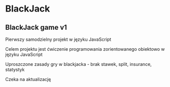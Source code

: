 # BlackJack
## BlackJack game v1
  
Pierwszy samodzielny projekt w języku JavaScript  
  
Celem projektu jest ćwiczenie programowania zorientowanego obiektowo w języku JavaScript  
  
Uproszczone zasady gry w blackjacka - brak stawek, split, insurance, statystyk  
  
Czeka na aktualizację

